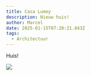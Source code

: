 ```yaml
---
title: Casa Lumey
description: Nieuw huis!
author: Marcel
date: 2025-01-15T07:20:21.843Z
tags:
  - Architectuur
---
```

Huis!

![](/static/img/gdv-eyes.png)